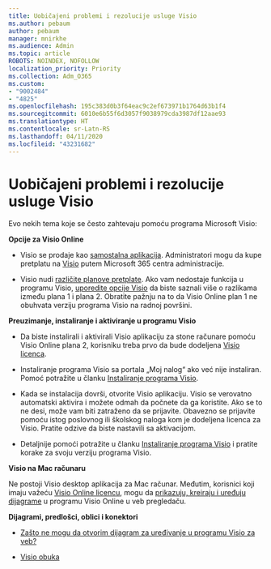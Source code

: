 ```yaml
---
title: Uobičajeni problemi i rezolucije usluge Visio
ms.author: pebaum
author: pebaum
manager: mnirkhe
ms.audience: Admin
ms.topic: article
ROBOTS: NOINDEX, NOFOLLOW
localization_priority: Priority
ms.collection: Adm_O365
ms.custom:
- "9002484"
- "4825"
ms.openlocfilehash: 195c383d0b3f64eac9c2ef673971b1764d63b1f4
ms.sourcegitcommit: 6010e6b55f6d3057f9038979cda3987df12aae93
ms.translationtype: HT
ms.contentlocale: sr-Latn-RS
ms.lasthandoff: 04/11/2020
ms.locfileid: "43231682"
---
```

# <a name="visio-common-issues-and-resolutions"></a>Uobičajeni problemi i rezolucije usluge Visio

Evo nekih tema koje se često zahtevaju pomoću programa Microsoft Visio:

**Opcije za Visio Online**

- Visio se prodaje kao [samostalna aplikacija](https://products.office.com/visio/flowchart-software). Administratori mogu da kupe pretplatu na [Visio](https://docs.microsoft.com/alchemyinsights/purchase-visio-subscription) putem Microsoft 365 centra administracije.

- Visio nudi [različite planove pretplate](https://products.office.com/visio/microsoft-visio-plans-and-pricing-compare-visio-options). Ako vam nedostaje funkcija u programu Visio, [uporedite opcije Visio](https://products.office.com/visio/microsoft-visio-plans-and-pricing-compare-visio-options) da biste saznali više o razlikama između plana 1 i plana 2.  Obratite pažnju na to da Visio Online plan 1 ne obuhvata verziju programa Visio na radnoj površini.

**Preuzimanje, instaliranje i aktiviranje u programu Visio**

- Da biste instalirali i aktivirali Visio aplikaciju za stone računare pomoću Visio Online plana 2, korisniku treba prvo da bude dodeljena [Visio licenca](https://docs.microsoft.com/office365/admin/subscriptions-and-billing/assign-licenses-to-users).

- Instaliranje programa Visio sa portala „Moj nalog“ ako već nije instaliran. Pomoć potražite u članku [Instaliranje programa Visio](https://support.office.com/article/f98f21e3-aa02-4827-9167-ddab5b025710).

- Kada se instalacija dovrši, otvorite Visio aplikaciju. Visio se verovatno automatski aktivira i možete odmah da počnete da ga koristite. Ako se to ne desi, može vam biti zatraženo da se prijavite. Obavezno se prijavite pomoću istog poslovnog ili školskog naloga kom je dodeljena licenca za Visio. Pratite odzive da biste nastavili sa aktivacijom.

- Detaljnije pomoći potražite u članku [Instaliranje programa Visio](https://support.office.com/article/f98f21e3-aa02-4827-9167-ddab5b025710) i pratite korake za svoju verziju programa Visio.

**Visio na Mac računaru**

Ne postoji Visio desktop aplikacija za Mac računar. Međutim, korisnici koji imaju važeću [Visio Online licencu](https://docs.microsoft.com/office365/admin/subscriptions-and-billing/assign-licenses-to-users), mogu da [prikazuju, kreiraju i uređuju dijagrame](https://support.office.com/article/06f04845-91b8-4e8f-881f-a43c970735fc) u programu Visio Online u veb pregledaču.

**Dijagrami, predlošci, oblici i konektori**

- [Zašto ne mogu da otvorim dijagram za uređivanje u programu Visio za veb?](https://support.microsoft.com/sr-latn-RS/office/why-can-t-i-open-a-diagram-for-editing-in-visio-for-the-web-ea4a23d3-21d3-4878-945e-cf1be4140357)

- [Visio obuka](https://support.office.com/article/visio-training-e058bcfa-1d90-4653-afc6-e84d54cf94a6)
